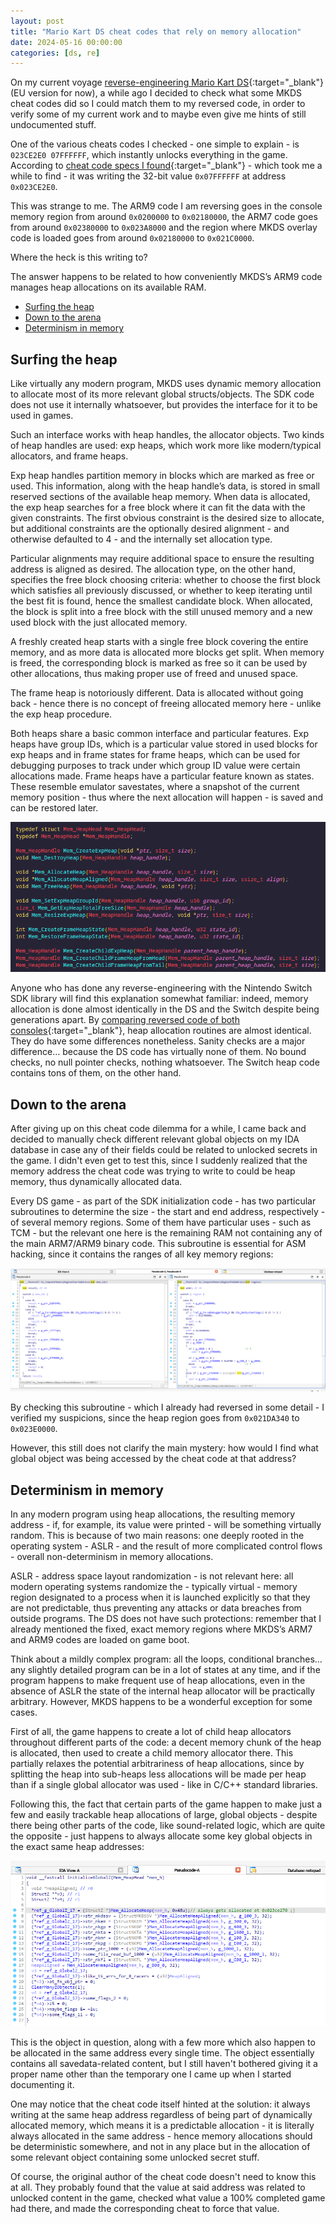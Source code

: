 ```yaml
---
layout: post
title: "Mario Kart DS cheat codes that rely on memory allocation"
date: 2024-05-16 00:00:00
categories: [ds, re]
---
```


On my current voyage [reverse-engineering Mario Kart DS](https://github.com/XorTroll/mkdsdecomp){:target="_blank"} (EU version for now), a while ago I decided to check what some MKDS cheat codes did so I could match them to my reversed code, in order to verify some of my current work and to maybe even give me hints of still undocumented stuff.

One of the various cheats codes I checked - one simple to explain - is `023CE2E0 07FFFFFF`, which instantly unlocks everything in the game. According to [cheat code specs I found](https://doc.kodewerx.org/hacking_nds.html){:target="_blank"} - which took me a while to find - it was writing the 32-bit value `0x07FFFFFF` at address `0x023CE2E0`.

This was strange to me. The ARM9 code I am reversing goes in the console memory region from around `0x0200000` to `0x02180000`, the ARM7 code goes from around `0x02380000` to `0x023A8000` and the region where MKDS overlay code is loaded goes from around `0x02180000` to `0x021C0000`.

Where the heck is this writing to?

The answer happens to be related to how conveniently MKDS’s ARM9 code manages heap allocations on its available RAM.

- [Surfing the heap](#surfing-the-heap)
- [Down to the arena](#down-to-the-arena)
- [Determinism in memory](#determinism-in-memory)

## Surfing the heap

Like virtually any modern program, MKDS uses dynamic memory allocation to allocate most of its more relevant global structs/objects. The SDK code does not use it internally whatsoever, but provides the interface for it to be used in games.

Such an interface works with heap handles, the allocator objects. Two kinds of heap handles are used: exp heaps, which work more like modern/typical allocators, and frame heaps.

Exp heap handles partition memory in blocks which are marked as free or used. This information, along with the heap handle’s data, is stored in small reserved sections of the available heap memory.
When data is allocated, the exp heap searches for a free block where it can fit the data with the given constraints. The first obvious constraint is the desired size to allocate, but additional constraints are the optionally desired alignment - and otherwise defaulted to 4 - and the internally set allocation type.

Particular alignments may require additional space to ensure the resulting address is aligned as desired. The allocation type, on the other hand, specifies the free block choosing criteria: whether to choose the first block which satisfies all previously discussed, or whether to keep iterating until the best fit is found, hence the smallest candidate block.
When allocated, the block is split into a free block with the still unused memory and a new used block with the just allocated memory.

A freshly created heap starts with a single free block covering the entire memory, and as more data is allocated more blocks get split.
When memory is freed, the corresponding block is marked as free so it can be used by other allocations, thus making proper use of freed and unused space.

The frame heap is notoriously different. Data is allocated without going back - hence there is no concept of freeing allocated memory here - unlike the exp heap procedure.

Both heaps share a basic common interface and particular features. Exp heaps have group IDs, which is a particular value stored in used blocks for exp heaps and in frame states for frame heaps, which can be used for debugging purposes to track under which group ID value were certain allocations made. Frame heaps have a particular feature known as states. These resemble emulator savestates, where a snapshot of the current memory position - thus where the next allocation will happen - is saved and can be restored later.

![mem](/assets/posts/mkds-mem-cheats/mem.png)

Anyone who has done any reverse-engineering with the Nintendo Switch SDK library will find this explanation somewhat familiar: indeed, memory allocation is done almost identically in the DS and the Switch despite being generations apart. By [comparing reversed code of both consoles](https://twitter.com/XorTroll/status/1683492949710053380){:target="_blank"}, heap allocation routines are almost identical. They do have some differences nonetheless. Sanity checks are a major difference… because the DS code has virtually none of them. No bound checks, no null pointer checks, nothing whatsoever. The Switch heap code contains tons of them, on the other hand.

## Down to the arena

After giving up on this cheat code dilemma for a while, I came back and decided to manually check different relevant global objects on my IDA database in case any of their fields could be related to unlocked secrets in the game. I didn't even get to test this, since I suddenly realized that the memory address the cheat code was trying to write to could be heap memory, thus dynamically allocated data.

Every DS game - as part of the SDK initialization code - has two particular subroutines to determine the size - the start and end address, respectively - of several memory regions. Some of them have particular uses - such as TCM - but the relevant one here is the remaining RAM not containing any of the main ARM7/ARM9 binary code. This subroutine is essential for ASM hacking, since it contains the ranges of all key memory regions:

![osinit](/assets/posts/mkds-mem-cheats/osinit.png)

By checking this subroutine - which I already had reversed in some detail - I verified my suspicions, since the heap region goes from `0x021DA340` to `0x023E0000`.

However, this still does not clarify the main mystery: how would I find what global object was being accessed by the cheat code at that address?

## Determinism in memory

In any modern program using heap allocations, the resulting memory address - if, for example, its value were printed - will be something virtually random. This is because of two main reasons: one deeply rooted in the operating system - ASLR - and the result of more complicated control flows - overall non-determinism in memory allocations.

ASLR - address space layout randomization - is not relevant here: all modern operating systems randomize the - typically virtual - memory region designated to a process when it is launched explicitly so that they are not predictable, thus preventing any attacks or data breaches from outside programs. The DS does not have such protections: remember that I already mentioned the fixed, exact memory regions where MKDS’s ARM7 and ARM9 codes are loaded on game boot.

Think about a mildly complex program: all the loops, conditional branches… any slightly detailed program can be in a lot of states at any time, and if the program happens to make frequent use of heap allocations, even in the absence of ASLR the state of the internal heap allocator will be practically arbitrary.
However, MKDS happens to be a wonderful exception for some cases.

First of all, the game happens to create a lot of child heap allocators throughout different parts of the code: a decent memory chunk of the heap is allocated, then used to create a child memory allocator there. This partially relaxes the potential arbitrariness of heap allocations, since by splitting the heap into sub-heaps less allocations will be made per heap than if a single global allocator was used - like in C/C++ standard libraries.

Following this, the fact that certain parts of the game happen to make just a few and easily trackable heap allocations of large, global objects - despite there being other parts of the code, like sound-related logic, which are quite the opposite - just happens to always allocate some key global objects in the exact same heap addresses:

![globalz](/assets/posts/mkds-mem-cheats/globalz.png)

This is the object in question, along with a few more which also happen to be allocated in the same address every single time. The object essentially contains all savedata-related content, but I still haven't bothered giving it a proper name other than the temporary one I came up when I started documenting it.

One may notice that the cheat code itself hinted at the solution: it always writing at the same heap address regardless of being part of dynamically allocated memory, which means it is a predictable allocation - it is literally always allocated in the same address - hence memory allocations should be deterministic somewhere, and not in any place but in the allocation of some relevant object containing some unlocked secret stuff.

Of course, the original author of the cheat code doesn't need to know this at all. They probably found that the value at said address was related to unlocked content in the game, checked what value a 100% completed game had there, and made the corresponding cheat to force that value.
